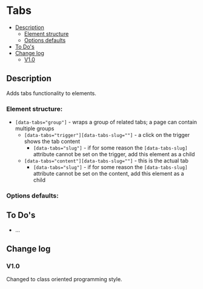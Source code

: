 # Tabs
- [Description](#description)
    - [Element structure](#element-structure)
    - [Options defaults](#options-defaults)
- [To Do's](#to-dos)
- [Change log](#change-log)
    - [V1.0](#v10)

## Description
Adds tabs functionality to elements.
### Element structure:
- `[data-tabs="group"]` - wraps a group of related tabs; a page can contain multiple groups
    - `[data-tabs="trigger"][data-tabs-slug=""]` - a click on the trigger shows the tab content
        - `[data-tabs="slug"]` - if for some reason the `[data-tabs-slug]` attribute cannot be set on the trigger, add this element as a child
    - `[data-tabs="content"][data-tabs-slug=""]` - this is the actual tab
        - `[data-tabs="slug"]` - if for some reason the `[data-tabs-slug]` attribute cannot be set on the content, add this element as a child
### Options defaults:

## To Do's
- ...

## Change log
### V1.0
Changed to class oriented programming style.